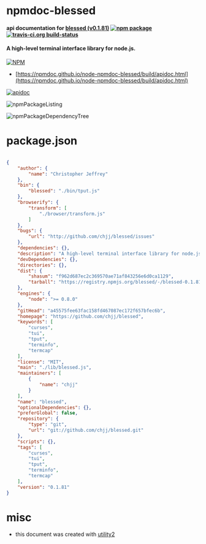 # npmdoc-blessed

#### api documentation for  [blessed (v0.1.81)](https://github.com/chjj/blessed)  [![npm package](https://img.shields.io/npm/v/npmdoc-blessed.svg?style=flat-square)](https://www.npmjs.org/package/npmdoc-blessed) [![travis-ci.org build-status](https://api.travis-ci.org/npmdoc/node-npmdoc-blessed.svg)](https://travis-ci.org/npmdoc/node-npmdoc-blessed)

#### A high-level terminal interface library for node.js.

[![NPM](https://nodei.co/npm/blessed.png?downloads=true&downloadRank=true&stars=true)](https://www.npmjs.com/package/blessed)

- [https://npmdoc.github.io/node-npmdoc-blessed/build/apidoc.html](https://npmdoc.github.io/node-npmdoc-blessed/build/apidoc.html)

[![apidoc](https://npmdoc.github.io/node-npmdoc-blessed/build/screenCapture.buildCi.browser.%252Ftmp%252Fbuild%252Fapidoc.html.png)](https://npmdoc.github.io/node-npmdoc-blessed/build/apidoc.html)

![npmPackageListing](https://npmdoc.github.io/node-npmdoc-blessed/build/screenCapture.npmPackageListing.svg)

![npmPackageDependencyTree](https://npmdoc.github.io/node-npmdoc-blessed/build/screenCapture.npmPackageDependencyTree.svg)



# package.json

```json

{
    "author": {
        "name": "Christopher Jeffrey"
    },
    "bin": {
        "blessed": "./bin/tput.js"
    },
    "browserify": {
        "transform": [
            "./browser/transform.js"
        ]
    },
    "bugs": {
        "url": "http://github.com/chjj/blessed/issues"
    },
    "dependencies": {},
    "description": "A high-level terminal interface library for node.js.",
    "devDependencies": {},
    "directories": {},
    "dist": {
        "shasum": "f962d687ec2c369570ae71af843256e6d0ca1129",
        "tarball": "https://registry.npmjs.org/blessed/-/blessed-0.1.81.tgz"
    },
    "engines": {
        "node": ">= 0.8.0"
    },
    "gitHead": "a45575fee63fac158fd467087ec172f657bfec6b",
    "homepage": "https://github.com/chjj/blessed",
    "keywords": [
        "curses",
        "tui",
        "tput",
        "terminfo",
        "termcap"
    ],
    "license": "MIT",
    "main": "./lib/blessed.js",
    "maintainers": [
        {
            "name": "chjj"
        }
    ],
    "name": "blessed",
    "optionalDependencies": {},
    "preferGlobal": false,
    "repository": {
        "type": "git",
        "url": "git://github.com/chjj/blessed.git"
    },
    "scripts": {},
    "tags": [
        "curses",
        "tui",
        "tput",
        "terminfo",
        "termcap"
    ],
    "version": "0.1.81"
}
```



# misc
- this document was created with [utility2](https://github.com/kaizhu256/node-utility2)
